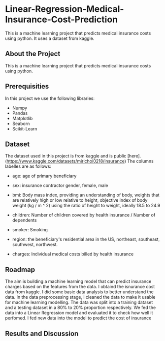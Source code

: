 # Linear-Regression-Medical-Insurance-Cost-Prediction
This is a machine learning project that predicts medical insurance costs using python. It uses a dataset from kaggle.
## About the Project
This is a machine learning project that predicts medical insurance costs using python.
## Prerequisities
In this project we use the following libraries:
* Numpy
* Pandas
* Matplotlib
* Seaborn
* Scikit-Learn

## Dataset
The dataset used in this project is from kaggle and is public [here].(https://www.kaggle.com/datasets/mirichoi0218/insurance)
The columns labelles are as follows:

* age: age of primary beneficiary

* sex: insurance contractor gender, female, male

* bmi: Body mass index, providing an understanding of body, weights that are relatively high or low relative to height,
objective index of body weight (kg / m ^ 2) using the ratio of height to weight, ideally 18.5 to 24.9

* children: Number of children covered by health insurance / Number of dependents

* smoker: Smoking

* region: the beneficiary's residential area in the US, northeast, southeast, southwest, northwest.

* charges: Individual medical costs billed by health insurance

## Roadmap
The aim is building a machine learning model that can predict insurance charges based on the features from the data.
I obtaind the isnurance cost data from kaggle.
I did some basic data analysis to better understand the data.
In the data preprocessing stage, i cleaned the data to make it usable for machine learning modelling.
The data was split into a training dataset and a testing dataset in a 80% to 20% proportion respectively.
We fed the data into a Linear Regression model and evaluated it to check how well it perfomed.
I fed new data into the model to predict the cost of insurance

## Results and Discussion
